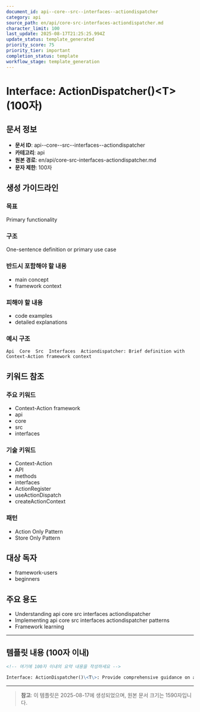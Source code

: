 ```yaml
---
document_id: api--core--src--interfaces--actiondispatcher
category: api
source_path: en/api/core-src-interfaces-actiondispatcher.md
character_limit: 100
last_update: 2025-08-17T21:25:25.994Z
update_status: template_generated
priority_score: 75
priority_tier: important
completion_status: template
workflow_stage: template_generation
---
```


# Interface: ActionDispatcher()\<T\> (100자)

## 문서 정보
- **문서 ID**: api--core--src--interfaces--actiondispatcher
- **카테고리**: api
- **원본 경로**: en/api/core-src-interfaces-actiondispatcher.md
- **문자 제한**: 100자

## 생성 가이드라인

### 목표
Primary functionality

### 구조
One-sentence definition or primary use case

### 반드시 포함해야 할 내용
- main concept
- framework context

### 피해야 할 내용  
- code examples
- detailed explanations

### 예시 구조
```
Api  Core  Src  Interfaces  Actiondispatcher: Brief definition with Context-Action framework context
```

## 키워드 참조

### 주요 키워드
- Context-Action framework
- api
- core
- src
- interfaces

### 기술 키워드
- Context-Action
- API
- methods
- interfaces
- ActionRegister
- useActionDispatch
- createActionContext

### 패턴
- Action Only Pattern
- Store Only Pattern

## 대상 독자
- framework-users
- beginners

## 주요 용도
- Understanding api  core  src  interfaces  actiondispatcher
- Implementing api  core  src  interfaces  actiondispatcher patterns
- Framework learning

---

## 템플릿 내용 (100자 이내)

```markdown
<!-- 여기에 100자 이내의 요약 내용을 작성하세요 -->

Interface: ActionDispatcher()\<T\>: Provide comprehensive guidance on api  core  src  interfaces  actiondispatcher의 핵심 개념과 Context-Action 프레임워크에서의 역할을 간단히 설명.
```

---

> **참고**: 이 템플릿은 2025-08-17에 생성되었으며, 
> 원본 문서 크기는 1590자입니다.

